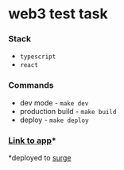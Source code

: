# web3 test task

### Stack
  - `typescript`
  - `react`

### Commands
  - dev mode - `make dev`
  - production build - `make build`
  - deploy - `make deploy`

### [Link to app](https://web3-test-task-react-ts.surge.sh/)*

*deployed to [surge](https://surge.sh/)